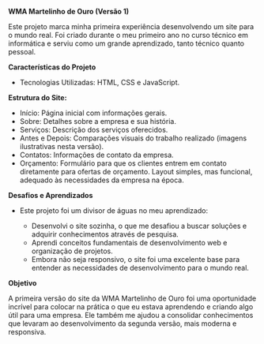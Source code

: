 **WMA Martelinho de Ouro (Versão 1)**

Este projeto marca minha primeira experiência desenvolvendo um site para o mundo real. Foi criado durante o meu primeiro ano no curso técnico em informática e serviu como um grande aprendizado, tanto técnico quanto pessoal.

**Características do Projeto**

- Tecnologias Utilizadas: HTML, CSS e JavaScript.

**Estrutura do Site:**
  - Início: Página inicial com informações gerais.
  - Sobre: ​​Detalhes sobre a empresa e sua história.
  - Serviços: Descrição dos serviços oferecidos.
  - Antes e Depois: Comparações visuais do trabalho realizado (imagens ilustrativas nesta versão).
  - Contatos: Informações de contato da empresa.
  - Orçamento: Formulário para que os clientes entrem em contato diretamente para ofertas de orçamento.
Layout simples, mas funcional, adequado às necessidades da empresa na época.


**Desafios e Aprendizados**

- Este projeto foi um divisor de águas no meu aprendizado:

  - Desenvolvi o site sozinha, o que me desafiou a buscar soluções e adquirir conhecimentos através de pesquisa.
  - Aprendi conceitos fundamentais de desenvolvimento web e organização de projetos.
  - Embora não seja responsivo, o site foi uma excelente base para entender as necessidades de desenvolvimento para o mundo real.
  
**Objetivo**

A primeira versão do site da WMA Martelinho de Ouro foi uma oportunidade incrível para colocar na prática o que eu estava aprendendo e criando algo útil para uma empresa. Ele também me ajudou a consolidar conhecimentos que levaram ao desenvolvimento da segunda versão, mais moderna e responsiva.
